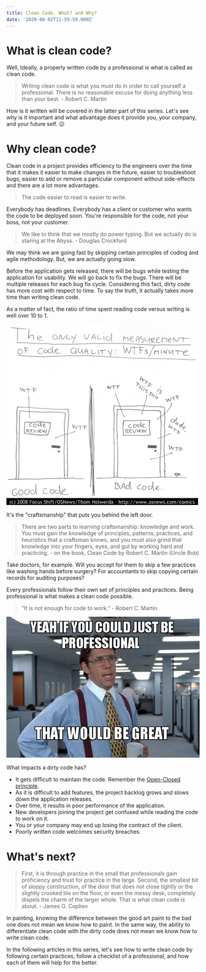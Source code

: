 ```yaml
---
title: Clean Code, What? and Why?
date: '2020-08-02T11:59:59.000Z'
---
```



# What is clean code?
Well, Ideally, a properly written code by a professional is what is called as clean code.

> Writing clean code is what you must do in order to call yourself a professional. There is no reasonable excuse for doing anything less than your best. - Robert C. Martin

How is it written will be covered in the latter part of this series. Let's see why is it important and what advantage does it provide you, your company, and your future self. :wink:

# Why clean code?

Clean code in a project provides efficiency to the engineers over the time that it makes it easier to make changes in the future, easier to troubleshoot bugs, easier to add or remove a particular component without side-effects and there are a lot more advantages.

> The code easier to read is easier to write.

Everybody has deadlines. Everybody has a client or customer who wants the code to be deployed soon. You're responsible for the code, not your boss, not your customer.

> We like to think that we mostly do power typing. But we actually do is staring at the Abyss. - Douglas Crockford

We may think we are going fast by skipping certain principles of coding and agile methodology. But, we are actually going slow.

Before the application gets released, there will be bugs while testing the application for usability. We will go back to fix the bugs. There will be multiple releases for each bug fix cycle.
Considering this fact, dirty code has more cost with respect to time. To say the truth, it actually takes more time than writing clean code.

As a matter of fact, the ratio of time spent reading code versus writing is well over 10 to 1.

![Image for Code review scenario with two doors with minimal to maximum WTFs per minute](../../assets/4-clean-code-what-and-why/WtfPerMinute.jpg)

It's the "craftsmanship" that puts you behind the left door.

> There are two parts to learning craftsmanship: knowledge and work. You must gain the knowledge of principles, patterns, practices, and heuristics that a craftsman knows, and you must also grind that knowledge into your fingers, eyes, and gut by working hard and practicing. - on the book, Clean Code by Robert C. Martin (Uncle Bob)

Take doctors, for example. Will you accept for them to skip a few practices like washing hands before surgery?
For accountants to skip copying certain records for auditing purposes?

Every professionals follow their own set of principles and practices. Being professional is what makes a clean code possible.

> “It is not enough for code to work.” - Robert C. Martin

![Image on a meme about being professional](../../assets/4-clean-code-what-and-why/professional.jpg)

What impacts a dirty code has?
* It gets difficult to maintain the code. Remember the [Open-Closed principle](https://en.wikipedia.org/wiki/Open-closed_principle).
* As it is difficult to add features, the project backlog grows and slows down the application releases.
* Over time, it results in poor performance of the application.
* New developers joining the project get confused while reading the code to work on it.
* You or your company may end up losing the contract of the client.
* Poorly written code welcomes security breaches.

# What's next?

> First, it is through practice in the small that professionals gain proficiency and trust for practice in the large. Second, the smallest bit of sloppy construction, of the door that does not close tightly or the slightly crooked tile on the floor, or even the messy desk, completely dispels the charm of the larger whole. That is what clean code is about. - James O. Coplien

In painting, knowing the difference between the good art paint to the bad one does not mean we know how to paint. In the same way, the ability to differentiate clean code with the dirty code does not mean we know how to write clean code.

In the following articles in this series, let's see how to write clean code by following certain practices, follow a checklist of a professional, and how each of them will help for the better.
